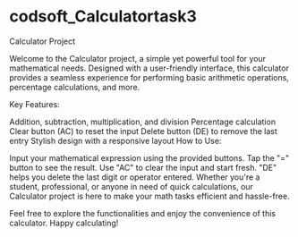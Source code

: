 # codsoft_Calculatortask3
Calculator Project

Welcome to the Calculator project, a simple yet powerful tool for your mathematical needs. Designed with a user-friendly interface, this calculator provides a seamless experience for performing basic arithmetic operations, percentage calculations, and more.

Key Features:

Addition, subtraction, multiplication, and division
Percentage calculation
Clear button (AC) to reset the input
Delete button (DE) to remove the last entry
Stylish design with a responsive layout
How to Use:

Input your mathematical expression using the provided buttons.
Tap the "=" button to see the result.
Use "AC" to clear the input and start fresh.
"DE" helps you delete the last digit or operator entered.
Whether you're a student, professional, or anyone in need of quick calculations, our Calculator project is here to make your math tasks efficient and hassle-free.

Feel free to explore the functionalities and enjoy the convenience of this calculator. Happy calculating!
